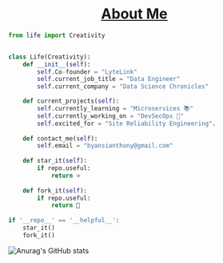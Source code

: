 <h1 align="center"><a href="">About Me</a></h1>

```python
from life import Creativity


class Life(Creativity):
    def __init__(self):
        self.Co-founder = "LyteLink"
        self.current_job_title = "Data Engineer"
        self.current_company = "Data Science Chronicles"  

    def current_projects(self):
        self.currently_learning = "Microservices 📚"
        self.currently_working_on = "DevSecOps 🌱"
        self.excited_for = "Site Reliability Engineering".
    
    def contact_me(self):
        self.email = "byansianthony@gmail.com"
        
    def star_it(self):
        if repo.useful:
            return ⭐
     
    def fork_it(self):
        if repo.useful:
            return 🍴
 
if '__repo__' == '__helpful__':
    star_it()
    fork_it()
```

![Anurag's GitHub stats](https://github-readme-stats.vercel.app/api?username=AnthonyByansi&count_private=true&show_icons=true&bg_color=00000000)








